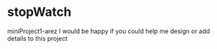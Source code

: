 # stopWatch
miniProject1-arez
I would be happy if you could help me design or add details to this project
